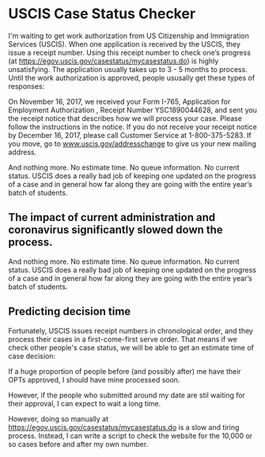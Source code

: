 # USCIS Case Status Checker

I'm waiting to get work authorization from US Citizenship and Immigration Services (USCIS). When one application is received by the USCIS, they issue a receipt number. Using this receipt number to check one’s progress (at https://egov.uscis.gov/casestatus/mycasestatus.do) is highly unsatisfying. The application usually takes up to 3 - 5 months to process. Until the work authorization is approved, people ususally get these types of responses: 

On November 16, 2017, we received your Form I-765, Application for Employment Authorization , Receipt Number YSC1890044628, and sent you the receipt notice that describes how we will process your case. Please follow the instructions in the notice. If you do not receive your receipt notice by December 16, 2017, please call Customer Service at 1-800-375-5283. If you move, go to www.uscis.gov/addresschange to give us your new mailing address.

And nothing more. No estimate time. No queue information. No current status. USCIS does a really bad job of keeping one updated on the progress of a case and in general how far along they are going with the entire year’s batch of students.


## The impact of current administration and coronavirus significantly slowed down the process. 

And nothing more. No estimate time. No queue information. No current status. USCIS does a really bad job of keeping one updated on the progress of a case and in general how far along they are going with the entire year’s batch of students.

## Predicting decision time

Fortunately, USCIS issues receipt numbers in chronological order, and they process their cases in a first-come-first serve order. That means if we check other people's case status, we will be able to get an estimate time of case decision:

If a huge proportion of people before (and possibly after) me have their OPTs approved, I should have mine processed soon.

However, if the people who submitted around my date are stil waiting for their approval, I can expect to wait a long time.

However, doing so manually at https://egov.uscis.gov/casestatus/mycasestatus.do is a slow and tiring process. Instead, I can write a script to check the website for the 10,000 or so cases before and after my own number.